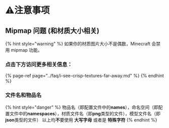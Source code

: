 # ⚠️注意事项

## Mipmap 问题 \(和材质大小相关\)

{% hint style="warning" %}
如果你的材质图片大小不是偶数，Minecraft 会禁用 mipmap 功能。

### 点击下方访问更多相关信息：

{% page-ref page="../faq/i-see-crisp-textures-far-away.md" %}
{% endhint %}

### 文件名和物品名

{% hint style="danger" %}
物品名（即配置文件中的**names**），命名空间（即配置文件中的**namespaces**），材质文件名（即**png**类型的文件），模型文件名（即**json**类型的文件）
以上均**不**要使用 **大写字母** 或者是 **特殊字符**
{% endhint %}

